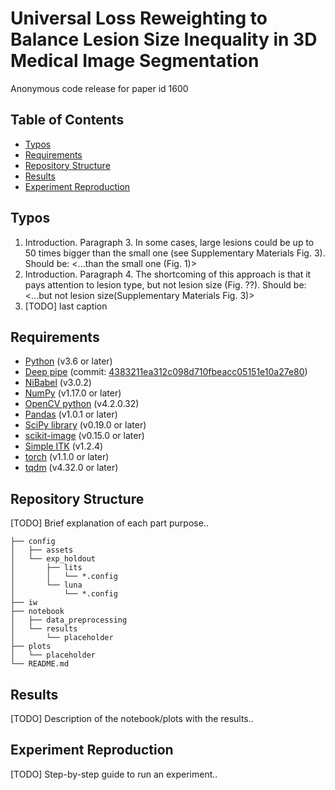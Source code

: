 # Universal Loss Reweighting to Balance Lesion Size Inequality in 3D Medical Image Segmentation
Anonymous code release for paper id 1600
## Table of Contents
* [Typos](#typos)
* [Requirements](#requirements)
* [Repository Structure](#repository-structure)
* [Results](#results)
* [Experiment Reproduction](#experiment-reproduction)
## Typos
1. Introduction. Paragraph 3.  In some cases, large lesions could be up to 50 times bigger than the small one (see Supplementary Materials Fig. 3). Should be: <...than the small one (Fig. 1)>
2. Introduction. Paragraph 4.  The shortcoming of this approach is that it pays attention to lesion type, but not lesion size (Fig. ??). Should be: <...but not lesion size(Supplementary Materials Fig. 3)>
3. [TODO] last caption
## Requirements
- [Python](https://www.python.org) (v3.6 or later)
- [Deep pipe](https://github.com/neuro-ml/deep_pipe) (commit: [4383211ea312c098d710fbeacc05151e10a27e80](https://github.com/neuro-ml/deep_pipe/tree/4383211ea312c098d710fbeacc05151e10a27e80))
- [NiBabel](https://pypi.org/project/nibabel/) (v3.0.2)
- [NumPy](http://numpy.org/) (v1.17.0 or later)
- [OpenCV python](https://pypi.org/project/opencv-python/) (v4.2.0.32)
- [Pandas](https://pandas.pydata.org/) (v1.0.1 or later)
- [SciPy library](https://www.scipy.org/scipylib/index.html) (v0.19.0 or later)
- [scikit-image](https://scikit-image.org) (v0.15.0 or later)
- [Simple ITK](http://www.simpleitk.org/) (v1.2.4)
- [torch](https://pypi.org/project/torch/) (v1.1.0 or later)
- [tqdm](https://tqdm.github.io) (v4.32.0 or later)
## Repository Structure
[TODO] Brief explanation of each part purpose..
```
├── config
│   ├── assets
│   └── exp_holdout
│       ├── lits
│       │   └── *.config
│       └── luna
│           └── *.config
├── iw
├── notebook
│   ├── data_preprocessing
│   └── results
│       └── placeholder
├── plots
│   └── placeholder
└── README.md
```
## Results
[TODO] Description of the notebook/plots with the results..
## Experiment Reproduction
[TODO] Step-by-step guide to run an experiment..
